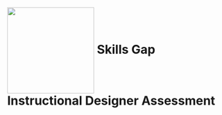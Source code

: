 # <img src="https://gist.githubusercontent.com/sonylnagale/062b13463394c162fe4fb7227b1a0675/raw/c0798c35ab0315db9611c66b85b1250f5f38011c/skills-gap.png" width="200px" style="vertical-align: middle;" /> Skills Gap Instructional Designer Assessment
